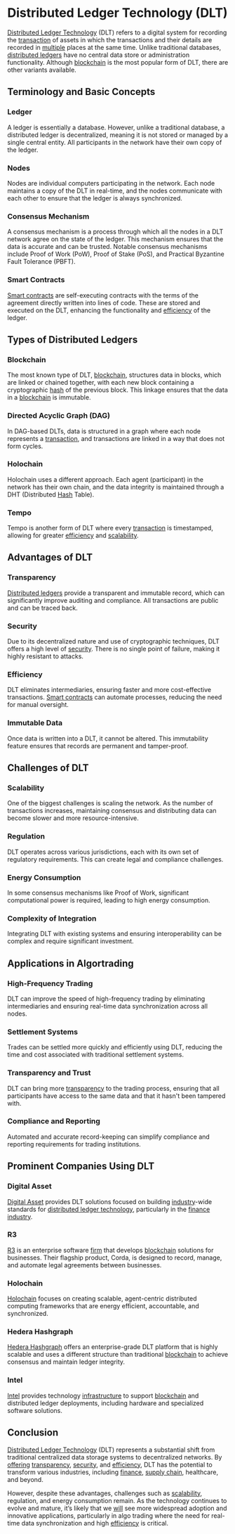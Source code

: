 # Distributed Ledger Technology (DLT)

[Distributed Ledger Technology](../d/distributed_ledger_technology.md) (DLT) refers to a digital system for recording the [transaction](../t/transaction.md) of assets in which the transactions and their details are recorded in [multiple](../m/multiple.md) places at the same time. Unlike traditional databases, [distributed ledgers](../d/distributed_ledgers.md) have no central data store or administration functionality. Although [blockchain](../b/blockchain_in_trading.md) is the most popular form of DLT, there are other variants available.

## Terminology and Basic Concepts

### Ledger

A ledger is essentially a database. However, unlike a traditional database, a distributed ledger is decentralized, meaning it is not stored or managed by a single central entity. All participants in the network have their own copy of the ledger.

### Nodes

Nodes are individual computers participating in the network. Each node maintains a copy of the DLT in real-time, and the nodes communicate with each other to ensure that the ledger is always synchronized.

### Consensus Mechanism

A consensus mechanism is a process through which all the nodes in a DLT network agree on the state of the ledger. This mechanism ensures that the data is accurate and can be trusted. Notable consensus mechanisms include Proof of Work (PoW), Proof of Stake (PoS), and Practical Byzantine Fault Tolerance (PBFT).

### Smart Contracts

[Smart contracts](../s/smart_contracts_in_trading.md) are self-executing contracts with the terms of the agreement directly written into lines of code. These are stored and executed on the DLT, enhancing the functionality and [efficiency](../e/efficiency.md) of the ledger.

## Types of Distributed Ledgers

### Blockchain

The most known type of DLT, [blockchain](../b/blockchain_in_trading.md), structures data in blocks, which are linked or chained together, with each new block containing a cryptographic [hash](../h/hash.md) of the previous block. This linkage ensures that the data in a [blockchain](../b/blockchain_in_trading.md) is immutable.

### Directed Acyclic Graph (DAG)

In DAG-based DLTs, data is structured in a graph where each node represents a [transaction](../t/transaction.md), and transactions are linked in a way that does not form cycles.

### Holochain

Holochain uses a different approach. Each agent (participant) in the network has their own chain, and the data integrity is maintained through a DHT (Distributed [Hash](../h/hash.md) Table).

### Tempo

Tempo is another form of DLT where every [transaction](../t/transaction.md) is timestamped, allowing for greater [efficiency](../e/efficiency.md) and [scalability](../s/scalability.md).

## Advantages of DLT

### Transparency

[Distributed ledgers](../d/distributed_ledgers.md) provide a transparent and immutable record, which can significantly improve auditing and compliance. All transactions are public and can be traced back.

### Security

Due to its decentralized nature and use of cryptographic techniques, DLT offers a high level of [security](../s/security.md). There is no single point of failure, making it highly resistant to attacks.

### Efficiency

DLT eliminates intermediaries, ensuring faster and more cost-effective transactions. [Smart contracts](../s/smart_contracts_in_trading.md) can automate processes, reducing the need for manual oversight.

### Immutable Data

Once data is written into a DLT, it cannot be altered. This immutability feature ensures that records are permanent and tamper-proof.

## Challenges of DLT

### Scalability

One of the biggest challenges is scaling the network. As the number of transactions increases, maintaining consensus and distributing data can become slower and more resource-intensive.

### Regulation

DLT operates across various jurisdictions, each with its own set of regulatory requirements. This can create legal and compliance challenges.

### Energy Consumption

In some consensus mechanisms like Proof of Work, significant computational power is required, leading to high energy consumption.

### Complexity of Integration

Integrating DLT with existing systems and ensuring interoperability can be complex and require significant investment.

## Applications in Algortrading

### High-Frequency Trading

DLT can improve the speed of high-frequency trading by eliminating intermediaries and ensuring real-time data synchronization across all nodes.

### Settlement Systems

Trades can be settled more quickly and efficiently using DLT, reducing the time and cost associated with traditional settlement systems.

### Transparency and Trust

DLT can bring more [transparency](../t/transparency.md) to the trading process, ensuring that all participants have access to the same data and that it hasn't been tampered with.

### Compliance and Reporting

Automated and accurate record-keeping can simplify compliance and reporting requirements for trading institutions.

## Prominent Companies Using DLT

### Digital Asset

[Digital Asset](https://www.digitalasset.com) provides DLT solutions focused on building [industry](../i/industry.md)-wide standards for [distributed ledger technology](../d/distributed_ledger_technology.md), particularly in the [finance](../f/finance.md) [industry](../i/industry.md).

### R3

[R3](https://www.r3.com) is an enterprise software [firm](../f/firm.md) that develops [blockchain](../b/blockchain_in_trading.md) solutions for businesses. Their flagship product, Corda, is designed to record, manage, and automate legal agreements between businesses.

### Holochain

[Holochain](https://holochain.org) focuses on creating scalable, agent-centric distributed computing frameworks that are energy efficient, accountable, and synchronized.

### Hedera Hashgraph

[Hedera Hashgraph](https://hedera.com) offers an enterprise-grade DLT platform that is highly scalable and uses a different structure than traditional [blockchain](../b/blockchain_in_trading.md) to achieve consensus and maintain ledger integrity.

### Intel

[Intel](https://www.intel.com) provides technology [infrastructure](../i/infrastructure.md) to support [blockchain](../b/blockchain_in_trading.md) and distributed ledger deployments, including hardware and specialized software solutions.

## Conclusion

[Distributed Ledger Technology](../d/distributed_ledger_technology.md) (DLT) represents a substantial shift from traditional centralized data storage systems to decentralized networks. By [offering](../o/offering.md) [transparency](../t/transparency.md), [security](../s/security.md), and [efficiency](../e/efficiency.md), DLT has the potential to transform various industries, including [finance](../f/finance.md), [supply chain](../s/supply_chain.md), healthcare, and beyond.

However, despite these advantages, challenges such as [scalability](../s/scalability.md), regulation, and energy consumption remain. As the technology continues to evolve and mature, it’s likely that we [will](../w/will.md) see more widespread adoption and innovative applications, particularly in algo trading where the need for real-time data synchronization and high [efficiency](../e/efficiency.md) is critical.